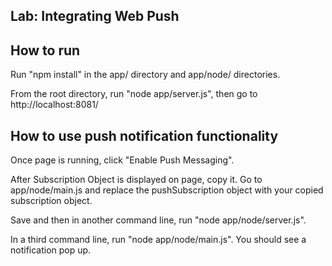 ## Lab: Integrating Web Push

## How to run

Run "npm install" in the app/ directory and app/node/ directories.

From the root directory, run "node app/server.js", then go to http://localhost:8081/

## How to use push notification functionality

Once page is running, click "Enable Push Messaging".

After Subscription Object is displayed on page, copy it. Go to app/node/main.js and replace the pushSubscription object with your copied subscription object.

Save and then in another command line, run "node app/node/server.js".

In a third command line, run "node app/node/main.js". You should see a notification pop up.
